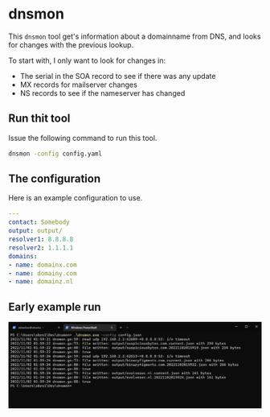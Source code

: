 # dnsmon

This `dnsmon` tool get's information about a domainname from DNS, and looks for changes with the previous lookup.

To start with, I only want to look for changes in:

* The serial in the SOA record to see if there was any update
* MX records for mailserver changes
* NS records to see if the nameserver has changed

## Run thit tool

Issue the following command to run this tool.

```bash
dnsmon -config config.yaml
```

## The configuration

Here is an example configuration to use.

```yaml
---
contact: Somebody 
output: output/
resolver1: 8.8.8.8
resolver2: 1.1.1.1
domains:
- name: domainx.com
- name: domainy.com
- name: domainz.nl
```

## Early example run

![Early example](examples/earlyversion.png)